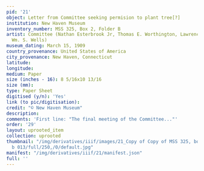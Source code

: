 ```yaml
---
pid: '21'
object: Letter from Committee seeking permision to plant tree[?]
institution: New Haven Museum
inventory_number: MSS 325, Box 2, Folder B
artist: Committee (Nathan Esterbrook Jr, Thomas E. Worthington, Lawrence O'Brien,
  Wm. S. Wells)
museum_dating: March 15, 1909
country_provenance: United States of America
city_provenance: New Haven, Connecticut
latitude:
longitude:
medium: Paper
size (inches - 16): 8 5/16x10 13/16
size (mm):
type: Paper Sheet
digitised (y/n): 'Yes'
link (to pic/digitisation):
credit: "© New Haven Museum"
description:
comments: 'First line: "The final meeting of the Committee..."'
order: '29'
layout: uprooted_item
collection: uprooted
thumbnail: "/img/derivatives/iiif/images/21_Copy of Copy of MSS 325, box 1 folder
  b 013/full/250,/0/default.jpg"
manifest: "/img/derivatives/iiif/21/manifest.json"
full: ''
---
```

